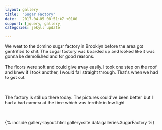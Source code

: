 ```yaml
---
layout: gallery
title:  "Sugar Factory"
date:   2017-04-05 08:51:07 +0100
support: [jquery, gallery]
categories: jekyll update

---
```


We went to the domino sugar factory in Brooklyn before the area got gentrified to shit. The sugar factory was boarded up and looked like it was gonna be demolished and for good reasons.
<br />
<br />
 The floors were soft and could give away easily. I took one step on the roof and knew if I took another, I would fall straight through. That's when we had to get out.
<br />
<br />
<br />

The factory is still up there today. The pictures could've been better, but I had a bad camera at the time which was terrible in low light.

<br />
<br />
{% include gallery-layout.html gallery=site.data.galleries.SugarFactory %}
